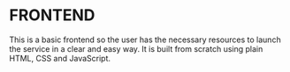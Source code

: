 # FRONTEND

This is a basic frontend so the user has the necessary resources to launch the service in a clear and easy way.
It is built from scratch using plain HTML, CSS and JavaScript.